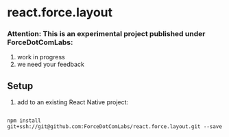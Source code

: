 # react.force.layout

### Attention: This is an experimental project published under ForceDotComLabs: 

1. work in progress
2. we need your feedback

## Setup

1. add to an existing React Native project:

  ```

  npm install git+ssh://git@github.com:ForceDotComLabs/react.force.layout.git --save

  ```
